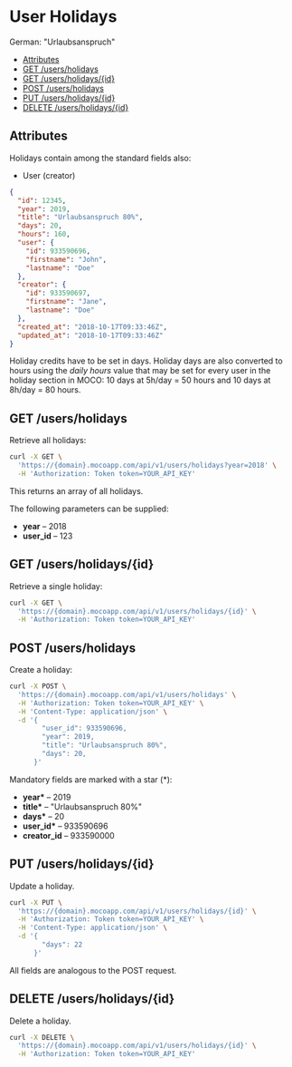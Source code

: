 # User Holidays

German: "Urlaubsanspruch"

<!-- TOC -->

- [Attributes](#attributes)
- [GET /users/holidays](#get-usersholidays)
- [GET /users/holidays/{id}](#get-usersholidaysid)
- [POST /users/holidays](#post-usersholidays)
- [PUT /users/holidays/{id}](#put-usersholidaysid)
- [DELETE /users/holidays/{id}](#delete-usersholidaysid)

<!-- /TOC -->

## Attributes

Holidays contain among the standard fields also:

- User (creator)

```json
{
  "id": 12345,
  "year": 2019,
  "title": "Urlaubsanspruch 80%",
  "days": 20,
  "hours": 160,
  "user": {
    "id": 933590696,
    "firstname": "John",
    "lastname": "Doe"
  },
  "creator": {
    "id": 933590697,
    "firstname": "Jane",
    "lastname": "Doe"
  },
  "created_at": "2018-10-17T09:33:46Z",
  "updated_at": "2018-10-17T09:33:46Z"
}
```

Holiday credits have to be set in days. Holiday days are also converted to hours using the _daily hours_ value that may
be set for every user in the holiday section in MOCO: 10 days at 5h/day = 50 hours and 10 days at 8h/day = 80 hours.

## GET /users/holidays

Retrieve all holidays:

```bash
curl -X GET \
  'https://{domain}.mocoapp.com/api/v1/users/holidays?year=2018' \
  -H 'Authorization: Token token=YOUR_API_KEY'
```

This returns an array of all holidays.

The following parameters can be supplied:

- **year** – 2018
- **user_id** – 123

## GET /users/holidays/{id}

Retrieve a single holiday:

```bash
curl -X GET \
  'https://{domain}.mocoapp.com/api/v1/users/holidays/{id}' \
  -H 'Authorization: Token token=YOUR_API_KEY'
```

## POST /users/holidays

Create a holiday:

```bash
curl -X POST \
  'https://{domain}.mocoapp.com/api/v1/users/holidays' \
  -H 'Authorization: Token token=YOUR_API_KEY' \
  -H 'Content-Type: application/json' \
  -d '{
        "user_id": 933590696,
        "year": 2019,
        "title": "Urlaubsanspruch 80%",
        "days": 20,
      }'
```

Mandatory fields are marked with a star (\*):

- **year\*** – 2019
- **title\*** – "Urlaubsanspruch 80%"
- **days\*** – 20
- **user_id\*** – 933590696
- **creator_id** – 933590000

## PUT /users/holidays/{id}

Update a holiday.

```bash
curl -X PUT \
  'https://{domain}.mocoapp.com/api/v1/users/holidays/{id}' \
  -H 'Authorization: Token token=YOUR_API_KEY' \
  -H 'Content-Type: application/json' \
  -d '{
        "days": 22
      }'
```

All fields are analogous to the POST request.

## DELETE /users/holidays/{id}

Delete a holiday.

```bash
curl -X DELETE \
  'https://{domain}.mocoapp.com/api/v1/users/holidays/{id}' \
  -H 'Authorization: Token token=YOUR_API_KEY'
```
